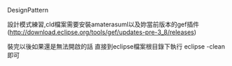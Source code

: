 DesignPattern

設計模式練習,cld檔案需要安裝amaterasuml以及妳當前版本的gef插件
(http://download.eclipse.org/tools/gef/updates-pre-3_8/releases)

裝完以後如果還是無法開啟的話
直接到eclipse檔案根目錄下執行 eclipse -clean即可

